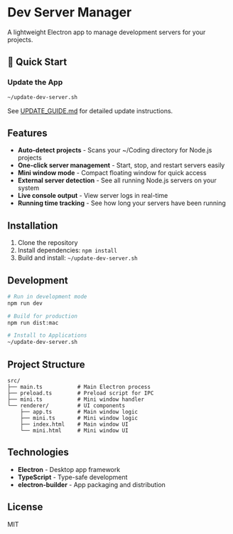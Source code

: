 # Dev Server Manager

A lightweight Electron app to manage development servers for your projects.

## 🚀 Quick Start

### Update the App
```bash
~/update-dev-server.sh
```

See [UPDATE_GUIDE.md](UPDATE_GUIDE.md) for detailed update instructions.

## Features

- **Auto-detect projects** - Scans your ~/Coding directory for Node.js projects
- **One-click server management** - Start, stop, and restart servers easily
- **Mini window mode** - Compact floating window for quick access
- **External server detection** - See all running Node.js servers on your system
- **Live console output** - View server logs in real-time
- **Running time tracking** - See how long your servers have been running

## Installation

1. Clone the repository
2. Install dependencies: `npm install`
3. Build and install: `~/update-dev-server.sh`

## Development

```bash
# Run in development mode
npm run dev

# Build for production
npm run dist:mac

# Install to Applications
~/update-dev-server.sh
```

## Project Structure

```
src/
├── main.ts           # Main Electron process
├── preload.ts        # Preload script for IPC
├── mini.ts           # Mini window handler
└── renderer/         # UI components
    ├── app.ts        # Main window logic
    ├── mini.ts       # Mini window logic
    ├── index.html    # Main window UI
    └── mini.html     # Mini window UI
```

## Technologies

- **Electron** - Desktop app framework
- **TypeScript** - Type-safe development
- **electron-builder** - App packaging and distribution

## License

MIT